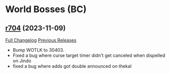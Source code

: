 # <DBM Mod> World Bosses (BC)

## [r704](https://github.com/DeadlyBossMods/DBM-BCVanilla/tree/r704) (2023-11-09)
[Full Changelog](https://github.com/DeadlyBossMods/DBM-BCVanilla/compare/r703...r704) [Previous Releases](https://github.com/DeadlyBossMods/DBM-BCVanilla/releases)

- Bump WOTLK to 30403.  
- Fixed a bug where curse target timer didn't get canceled when dispelled on Jindo  
- fixed a bug where adds got double announced on thekal  
